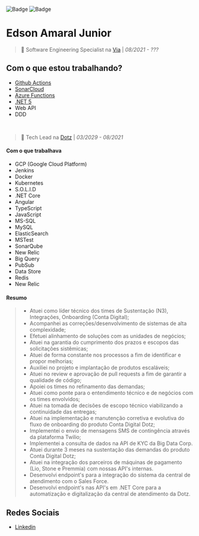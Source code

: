 ![Badge](https://img.shields.io/github/last-commit/eddyajunior/eddyajunior?style=flat-square)
![Badge](https://img.shields.io/github/commit-activity/y/eddyajunior/eddyajunior?style=flat-square)

# Edson Amaral Junior 

> 🏢 Software Engineering Specialist na [Via](https://www.via.com.br/) | _08/2021 - ???_

## Com o que estou trabalhando?
- [Github Actions](https://github.com/features/actions) 
- [SonarCloud](https://sonarcloud.io/?gads_campaign=South-America-SonarClouds&gads_ad_group=SonarCloud&gads_keyword=sonarcloud&gclid=EAIaIQobChMI7titmtmV8wIVjIKRCh2z8wsdEAAYASAAEgKLDvD_BwE)
- [Azure Functions](https://azure.microsoft.com/pt-br/services/functions/)
- [.NET 5](https://dotnet.microsoft.com/download/dotnet/5.0)
- Web API
- DDD

<br>

> 🏢 Tech Lead na [Dotz](https://www.dotz.com.br/) | _03/2029 - 08/2021_

#### Com o que trabalhava
* GCP (Google Cloud Platform)
* Jenkins
* Docker
* Kubernetes
* S.O.L.I.D
* .NET Core
* Angular
* TypeScript
* JavaScript
* MS-SQL
* MySQL
* ElasticSearch
* MSTest
* SonarQube
* New Relic
* Big Query
* PubSub
* Data Store
* Redis
* New Relic

#### Resumo ####
> - Atuei como líder técnico dos times de Sustentação (N3), Integrações, Onboarding (Conta Digital);
> - Acompanhei as correções/desenvolvimento de sistemas de alta complexidade;
> - Efetuei alinhamento de soluções com as unidades de negócios;
> - Atuei na garantia do cumprimento dos prazos e escopos das solicitações sistêmicas;
> - Atuei de forma constante nos processos a fim de identificar e propor melhorias;
> - Auxiliei no projeto e implantação de produtos escaláveis;
> - Atuei no review e aprovação de pull requests a fim de garantir a qualidade de código;
> - Apoiei os times no refinamento das demandas;
> - Atuei como ponte para o entendimento técnico e de negócios com os times envolvidos;
> - Atuei na tomada de decisões de escopo técnico viabilizando a continuidade das entregas;
> - Atuei na implementação e manutenção corretiva e evolutiva do fluxo de onboarding do produto Conta Digital Dotz;
> - Implementei o envio de mensagens SMS de contingência através da plataforma Twilio;
> - Implementei a consulta de dados na API de KYC da Big Data Corp.
> - Atuei durante 3 meses na sustentação das demandas do produto Conta Digital Dotz;
> - Atuei na integração dos parceiros de máquinas de pagamento (Lio, Stone e Premmia) com nossas API's internas.
> - Desenvolvi endpoint's para a integração do sistema da central de atendimento com o Sales Force.
> - Desenvolvi endpoint's nas API's em .NET Core para a automatização e digitalização da central de atendimento da Dotz.

## Redes Sociais
- <a href="https://linkedin.com/in/edsonamaral/" target="_blank">Linkedin</a>
